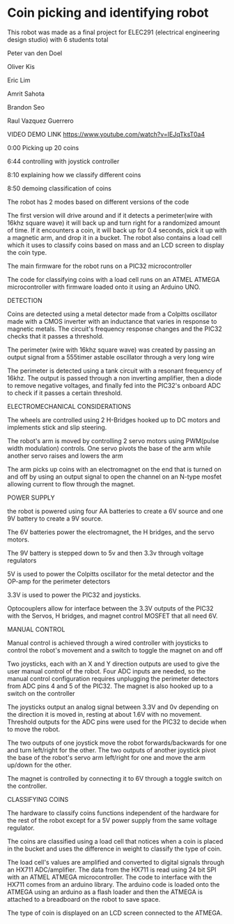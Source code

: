 # Coin picking and identifying robot
This robot was made as a final project for ELEC291 (electrical engineering design studio) with 6 students total

Peter van den Doel

Oliver Kis

Eric Lim

Amrit Sahota

Brandon Seo

Raul Vazquez Guerrero



VIDEO DEMO LINK
https://www.youtube.com/watch?v=IEJqTksT0a4

0:00 Picking up 20 coins

6:44 controlling with joystick controller

8:10 explaining how we classify different coins

8:50 demoing classification of coins








The robot has 2 modes based on different versions of the code

The first version will drive around and if it detects a perimeter(wire with 16khz square wave) it will back up and turn right for a randomized amount of time. 
If it encounters a coin, it will back up for 0.4 seconds, pick it up with a magnetic arm, and drop it in a bucket.
The robot also contains a load cell which it uses to classify coins based on mass and an LCD screen to display the coin type. 

The main firmware for the robot runs on a PIC32 microcontroller

The code for classifying coins with a load cell runs on an ATMEL ATMEGA microcontroller with firmware loaded onto it using an Arduino UNO.


DETECTION

Coins are detected using a metal detector made from a Colpitts oscillator made with a CMOS inverter with an inductance that varies in response to magnetic metals.
The circuit's frequency response changes and the PIC32 checks that it passes a threshold.

The perimeter (wire with 16khz square wave) was created by passing an output signal from a 555timer astable oscillator through a very long wire

The perimeter is detected using a tank circuit with a resonant frequency of 16khz. The output is passed through a non inverting amplifier, then a diode to remove
negative voltages, and finally fed into the PIC32's onboard ADC to check if it passes a certain threshold. 

ELECTROMECHANICAL CONSIDERATIONS

The wheels are controlled using 2 H-Bridges hooked up to DC motors and implements stick and slip steering.

The robot's arm is moved by controlling 2 servo motors using PWM(pulse width modulation) controls.
One servo pivots the base of the arm while another servo raises and lowers the arm

The arm picks up coins with an electromagnet on the end that is turned on and off by using an output signal to open the channel on an N-type mosfet
allowing current to flow through the magnet.

POWER SUPPLY

the robot is powered using four AA batteries to create a 6V source and one 9V battery to create a 9V source. 

The 6V batteries power the electromagnet, the H bridges, and the servo motors. 

The 9V battery is stepped down to 5v and then 3.3v through voltage regulators

5V is used to power the Colpitts oscillator for the metal detector and the OP-amp for the perimeter detectors 

3.3V is used to power the PIC32 and joysticks.

Optocouplers allow for interface between the 3.3V outputs of the PIC32 with the Servos, H bridges, and magnet control MOSFET that all need 6V.


MANUAL CONTROL

Manual control is achieved through a wired controller with joysticks to control the robot's movement and a switch to toggle the magnet on and off

Two joysticks, each with an X and Y direction outputs are used to give the user manual control of the robot. Four ADC inputs are needed, so the manual control configuration
requires unplugging the perimeter detectors from ADC pins 4 and 5 of the PIC32. The magnet is also hooked up to a switch on the controller

The joysticks output an analog signal between 3.3V and 0v depending on the direction it is moved in, resting at about 1.6V with no movement. Threshold outputs for the 
ADC pins were used for the PIC32 to decide when to move the robot.

The two outputs of one joystick move the robot forwards/backwards for one and turn left/right for the other.
The two outputs of another joystick pivot the base of the robot's servo arm left/right for one and move the arm up/down for the other.

The magnet is controlled by connecting it to 6V through a toggle switch on the controller.


CLASSIFYING COINS

The hardware to classify coins functions independent of the hardware for the rest of the robot except for a 5V power supply from the same voltage regulator.

The coins are classified using a load cell that notices when a coin is placed in the bucket and uses the difference in weight to classify the type of coin.

The load cell's values are amplified and converted to digital signals through an HX711 ADC/amplifier. The data from the HX711 is read using 24 bit SPI with an 
ATMEL ATMEGA microcontroller. The code to interface with the HX711 comes from an arduino library. The arduino code is loaded onto the ATMEGA using an arduino as a flash loader and then the ATMEGA is attached to a breadboard on the robot to save space.

The type of coin is displayed on an LCD screen connected to the ATMEGA.



